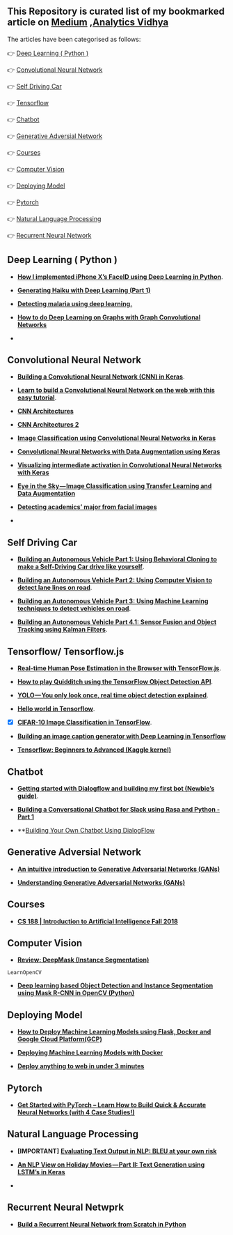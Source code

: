 ## This Repository is curated list of my bookmarked article on [Medium](https://medium.com/) ,[Analytics Vidhya](https://www.analyticsvidhya.com/)

The articles have been categorised as follows:

:point_right: [Deep Learning ( Python )](https://github.com/arpitj07/Medium-Articles-Bookmarks/blob/master/README.md#deep-learning--python-)

:point_right: [Convolutional Neural Network](https://github.com/arpitj07/Medium-Articles-Bookmarks/blob/master/README.md#convolutional-neural-network)

:point_right: [ Self Driving Car](https://github.com/arpitj07/Medium-Articles-Bookmarks/blob/master/README.md#self-driving-car)

:point_right: [ Tensorflow ](https://github.com/arpitj07/Medium-Articles-Bookmarks/blob/master/README.md#tensorflow-tensorflowjs)

:point_right: [Chatbot](https://github.com/arpitj07/Medium-Articles-Bookmarks/blob/master/README.md#chatbot)

:point_right: [Generative Adversial Network](https://github.com/arpitj07/Medium-Articles-Bookmarks/blob/master/README.md#generative-adversial-network)

:point_right: [Courses](https://github.com/arpitj07/Medium-Articles-Bookmarks/blob/master/README.md#Courses)

:point_right: [Computer Vision](https://github.com/arpitj07/Medium-Articles-Bookmarks/blob/master/README.md#Computer-Vision)

:point_right: [Deploying Model](https://github.com/arpitj07/Medium-Articles-Bookmarks/blob/master/README.md#Deploying-Model)

:point_right: [Pytorch](https://github.com/arpitj07/Medium-Articles-Bookmarks/blob/master/README.md#Pytorch)

:point_right: [Natural Language Processing](https://github.com/arpitj07/Medium-Articles-Bookmarks/blob/master/README.md#Natural-Language-Processing)

:point_right: [Recurrent Neural Network](https://github.com/arpitj07/Medium-Articles-Bookmarks/blob/master/README.md#Recurrent-Neural-Network)



## Deep Learning ( Python )

- **[How I implemented iPhone X’s FaceID using Deep Learning in Python](https://towardsdatascience.com/how-i-implemented-iphone-xs-faceid-using-deep-learning-in-python-d5dbaa128e1d)**.

- **[Generating Haiku with Deep Learning (Part 1)](https://towardsdatascience.com/generating-haiku-with-deep-learning-dbf5d18b4246)**

- **[Detecting malaria using deep learning.](https://towardsdatascience.com/detecting-malaria-using-deep-learning-fd4fdcee1f5a)**

- **[How to do Deep Learning on Graphs with Graph Convolutional Networks](https://towardsdatascience.com/how-to-do-deep-learning-on-graphs-with-graph-convolutional-networks-62acf5b143d0)**

- **[]()**



## Convolutional Neural Network

- **[Building a Convolutional Neural Network (CNN) in Keras](https://towardsdatascience.com/building-a-convolutional-neural-network-cnn-in-keras-329fbbadc5f5)**.

- **[Learn to build a Convolutional Neural Network on the web with this easy tutorial](https://medium.freecodecamp.org/learn-to-build-a-convolutional-neural-network-on-the-web-with-this-easy-tutorial-2d617ffeaef3)**.

- **[CNN Architectures](https://medium.com/@sidereal/cnns-architectures-lenet-alexnet-vgg-googlenet-resnet-and-more-666091488df5)**

- **[CNN Architectures 2](https://medium.com/@RaghavPrabhu/cnn-architectures-lenet-alexnet-vgg-googlenet-and-resnet-7c81c017b848)**

- **[Image Classification using Convolutional Neural Networks in Keras](https://www.learnopencv.com/image-classification-using-convolutional-neural-networks-in-keras/)**

- **[Convolutional Neural Networks with Data Augmentation using Keras](https://www.kaggle.com/moghazy/guide-to-cnns-with-data-augmentation-keras)**

- **[Visualizing intermediate activation in Convolutional Neural Networks with Keras](https://towardsdatascience.com/visualizing-intermediate-activation-in-convolutional-neural-networks-with-keras-260b36d60d0)**

- **[Eye in the Sky — Image Classification using Transfer Learning and Data Augmentation](https://towardsdatascience.com/fast-ai-deep-learnings-part-i-eye-in-the-sky-417e97c3e6bb)**

- **[Detecting academics’ major from facial images](https://towardsdatascience.com/detecting-academics-major-from-facial-images-58cf33d6f284)**

- **[]()**




## Self Driving Car

- **[Building an Autonomous Vehicle Part 1: Using Behavioral Cloning to make a Self-Driving Car drive like yourself](https://medium.com/@akhilsuri194/building-an-autonomous-vehicle-part-1-using-behavioral-cloning-to-make-a-self-driving-car-drive-92622d1c2dfe)**.

- **[Building an Autonomous Vehicle Part 2: Using Computer Vision to detect lane lines on road](https://medium.com/@akhilsuri194/building-an-autonomous-vehicle-part-2-using-computer-vision-to-detect-lane-lines-on-road-31ea3cda0cbd)**.

- **[Building an Autonomous Vehicle Part 3: Using Machine Learning techniques to detect vehicles on road](https://medium.com/@akhilsuri194/building-an-autonomous-vehicle-part-3-using-machine-learning-techniques-to-detect-vehicles-on-road-6cfdfbd926f8)**.

- **[Building an Autonomous Vehicle Part 4.1: Sensor Fusion and Object Tracking using Kalman Filters](https://medium.com/@akhilsuri194/building-an-autonomous-vehicle-part-4-1-sensor-fusion-and-object-tracking-using-kalman-filters-66589e522965)**.



## Tensorflow/ Tensorflow.js

- **[Real-time Human Pose Estimation in the Browser with TensorFlow.js](https://medium.com/tensorflow/real-time-human-pose-estimation-in-the-browser-with-tensorflow-js-7dd0bc881cd5)**.

- **[How to play Quidditch using the TensorFlow Object Detection API](https://medium.freecodecamp.org/how-to-play-quidditch-using-the-tensorflow-object-detection-api-b0742b99065d)**.

- **[YOLO — You only look once, real time object detection explained](https://towardsdatascience.com/yolo-you-only-look-once-real-time-object-detection-explained-492dc9230006)**.

- **[Hello world in Tensorflow](https://towardsdatascience.com/hello-world-in-tensorflow-973e6c38e8ed)**.

- [x] **[CIFAR-10 Image Classification in TensorFlow](https://towardsdatascience.com/cifar-10-image-classification-in-tensorflow-5b501f7dc77c)**.

-  **[Building an image caption generator with Deep Learning in Tensorflow](https://medium.freecodecamp.org/building-an-image-caption-generator-with-deep-learning-in-tensorflow-a142722e9b1f)**

-  **[Tensorflow: Beginners to Advanced (Kaggle kernel)](https://www.kaggle.com/ashishpatel26/tensorflow-for-beginner-to-advance)**

## Chatbot

- **[Getting started with Dialogflow and building my first bot (Newbie’s guide)](https://chatbotslife.com/getting-started-with-dialogflow-and-building-my-first-bot-newbies-guide-d025d4eed3b2)**.

- **[Building a Conversational Chatbot for Slack using Rasa and Python -Part 1](https://towardsdatascience.com/building-a-conversational-chatbot-for-slack-using-rasa-and-python-part-1-bca5cc75d32f)**

- **[Building Your Own Chatbot Using DialogFlow](https://tutorials.botsfloor.com/building-your-own-chatbot-using-dialogflow-1b6ca92b3d3f)


## Generative Adversial Network 

- **[An intuitive introduction to Generative Adversarial Networks (GANs)](https://medium.freecodecamp.org/an-intuitive-introduction-to-generative-adversarial-networks-gans-7a2264a81394)**

- **[Understanding Generative Adversarial Networks (GANs)](https://towardsdatascience.com/understanding-generative-adversarial-networks-gans-cd6e4651a29)**


## Courses

- **[CS 188 | Introduction to Artificial Intelligence Fall 2018](https://inst.eecs.berkeley.edu/~cs188/fa18/)**

## Computer Vision

- **[Review: DeepMask (Instance Segmentation)](https://towardsdatascience.com/review-deepmask-instance-segmentation-30327a072339)**

`LearnOpenCV`
- **[Deep learning based Object Detection and Instance Segmentation using Mask R-CNN in OpenCV (Python)](https://www.learnopencv.com/deep-learning-based-object-detection-and-instance-segmentation-using-mask-r-cnn-in-opencv-python-c/)**


## Deploying Model

- **[How to Deploy Machine Learning Models using Flask, Docker and Google Cloud Platform(GCP)](https://medium.com/analytics-vidhya/how-to-deploy-machine-learning-models-using-flask-docker-and-google-cloud-platform-gcp-6e7bf1b339d5)**

- **[Deploying Machine Learning Models with Docker](https://towardsdatascience.com/deploying-machine-learning-models-with-docker-5d22a4dacb5)**

- **[Deploy anything to web in under 3 minutes](https://medium.com/@vcapretz/deploy-anything-to-web-in-under-3-minutes-e232506859e2)**


## Pytorch   

- **[Get Started with PyTorch – Learn How to Build Quick & Accurate Neural Networks (with 4 Case Studies!)](https://www.analyticsvidhya.com/blog/2019/01/guide-pytorch-neural-networks-case-studies/?utm_source=feedburner&utm_medium=email&utm_campaign=Feed%3A+AnalyticsVidhya+%28Analytics+Vidhya%29)**



## Natural Language Processing 

- **[IMPORTANT]** **[Evaluating Text Output in NLP: BLEU at your own risk](https://towardsdatascience.com/evaluating-text-output-in-nlp-bleu-at-your-own-risk-e8609665a213)**

- **[An NLP View on Holiday Movies — Part II: Text Generation using LSTM’s in Keras](https://medium.com/@thomas_dehaene/an-nlp-view-on-holiday-movies-part-ii-text-generation-using-lstms-in-keras-36dc1ff8a6d2)**

- **[]()**




## Recurrent Neural Netwprk 

- **[Build a Recurrent Neural Network from Scratch in Python](https://trainings.analyticsvidhya.com/courses/course-v1:AnalyticsVidhya+LP_DL_2019+2019_T1/about?utm_source=AVbannerblogtop&utm_medium=display&utm_campaign=LPDL2019)**



